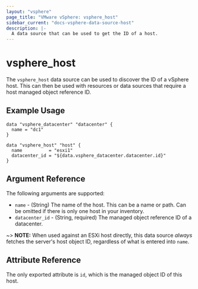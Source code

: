 ```yaml
---
layout: "vsphere"
page_title: "VMware vSphere: vsphere_host"
sidebar_current: "docs-vsphere-data-source-host"
description: |-
  A data source that can be used to get the ID of a host.
---
```


# vsphere\_host

The `vsphere_host` data source can be used to discover the ID of a vSphere
host. This can then be used with resources or data sources that require a host
managed object reference ID.

## Example Usage

```hcl
data "vsphere_datacenter" "datacenter" {
  name = "dc1"
}

data "vsphere_host" "host" {
  name          = "esxi1"
  datacenter_id = "${data.vsphere_datacenter.datacenter.id}"
}
```

## Argument Reference

The following arguments are supported:

* `name` - (String) The name of the host. This can be a name or path.	Can be
  omitted if there is only one host in your inventory.
* `datacenter_id` - (String, required) The managed object reference ID of a
  datacenter.

~> **NOTE:** When used against an ESXi host directly, this data source _always_
fetches the server's host object ID, regardless of what is entered into `name`.

## Attribute Reference

The only exported attribute is `id`, which is the managed object ID of this
host.
